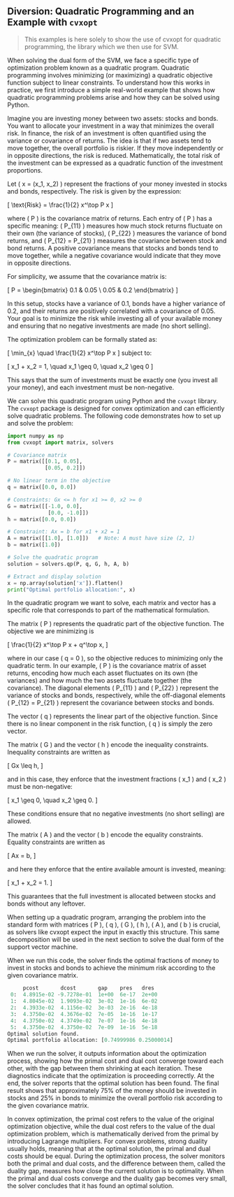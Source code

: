 ## Diversion: Quadratic Programming and an Example with `cvxopt`

> This examples is here solely to show the use of cvxopt for quadratic programming, the library which we then use for SVM.

When solving the dual form of the SVM, we face a specific type of optimization problem known as a quadratic program. Quadratic programming involves minimizing (or maximizing) a quadratic objective function subject to linear constraints. To understand how this works in practice, we first introduce a simple real-world example that shows how quadratic programming problems arise and how they can be solved using Python.

Imagine you are investing money between two assets: stocks and bonds. You want to allocate your investment in a way that minimizes the overall risk. In finance, the risk of an investment is often quantified using the variance or covariance of returns. The idea is that if two assets tend to move together, the overall portfolio is riskier. If they move independently or in opposite directions, the risk is reduced. Mathematically, the total risk of the investment can be expressed as a quadratic function of the investment proportions.

Let \( x = (x_1, x_2) \) represent the fractions of your money invested in stocks and bonds, respectively. The risk is given by the expression:

\[
\text{Risk} = \frac{1}{2} x^\top P x
\]

where \( P \) is the covariance matrix of returns. Each entry of \( P \) has a specific meaning: \( P_{11} \) measures how much stock returns fluctuate on their own (the variance of stocks), \( P_{22} \) measures the variance of bond returns, and \( P_{12} = P_{21} \) measures the covariance between stock and bond returns. A positive covariance means that stocks and bonds tend to move together, while a negative covariance would indicate that they move in opposite directions.

For simplicity, we assume that the covariance matrix is:

\[
P = \begin{bmatrix} 0.1 & 0.05 \\ 0.05 & 0.2 \end{bmatrix}
\]

In this setup, stocks have a variance of 0.1, bonds have a higher variance of 0.2, and their returns are positively correlated with a covariance of 0.05. Your goal is to minimize the risk while investing all of your available money and ensuring that no negative investments are made (no short selling).

The optimization problem can be formally stated as:

\[
\min_{x} \quad \frac{1}{2} x^\top P x
\]
subject to:

\[
x_1 + x_2 = 1, \quad x_1 \geq 0, \quad x_2 \geq 0
\]

This says that the sum of investments must be exactly one (you invest all your money), and each investment must be non-negative.

We can solve this quadratic program using Python and the `cvxopt` library. The `cvxopt` package is designed for convex optimization and can efficiently solve quadratic problems. The following code demonstrates how to set up and solve the problem:

```python
import numpy as np
from cvxopt import matrix, solvers

# Covariance matrix
P = matrix([[0.1, 0.05],
            [0.05, 0.2]])

# No linear term in the objective
q = matrix([0.0, 0.0])

# Constraints: Gx <= h for x1 >= 0, x2 >= 0
G = matrix([[-1.0, 0.0],
             [0.0, -1.0]])
h = matrix([0.0, 0.0])

# Constraint: Ax = b for x1 + x2 = 1
A = matrix([[1.0], [1.0]])   # Note: A must have size (2, 1)
b = matrix([1.0])

# Solve the quadratic program
solution = solvers.qp(P, q, G, h, A, b)

# Extract and display solution
x = np.array(solution['x']).flatten()
print("Optimal portfolio allocation:", x)
```

In the quadratic program we want to solve, each matrix and vector has a specific role that corresponds to part of the mathematical formulation.

The matrix \( P \) represents the quadratic part of the objective function. The objective we are minimizing is

\[
\frac{1}{2} x^\top P x + q^\top x,
\]

where in our case \( q = 0 \), so the objective reduces to minimizing only the quadratic term. In our example, \( P \) is the covariance matrix of asset returns, encoding how much each asset fluctuates on its own (the variances) and how much the two assets fluctuate together (the covariance). The diagonal elements \( P_{11} \) and \( P_{22} \) represent the variance of stocks and bonds, respectively, while the off-diagonal elements \( P_{12} = P_{21} \) represent the covariance between stocks and bonds.

The vector \( q \) represents the linear part of the objective function. Since there is no linear component in the risk function, \( q \) is simply the zero vector.

The matrix \( G \) and the vector \( h \) encode the inequality constraints. Inequality constraints are written as

\[
Gx \leq h,
\]

and in this case, they enforce that the investment fractions \( x_1 \) and \( x_2 \) must be non-negative:

\[
x_1 \geq 0, \quad x_2 \geq 0.
\]

These conditions ensure that no negative investments (no short selling) are allowed.

The matrix \( A \) and the vector \( b \) encode the equality constraints. Equality constraints are written as

\[
Ax = b,
\]

and here they enforce that the entire available amount is invested, meaning:

\[
x_1 + x_2 = 1.
\]

This guarantees that the full investment is allocated between stocks and bonds without any leftover.

When setting up a quadratic program, arranging the problem into the standard form with matrices \( P \), \( q \), \( G \), \( h \), \( A \), and \( b \) is crucial, as solvers like cvxopt expect the input in exactly this structure. This same decomposition will be used in the next section to solve the dual form of the support vector machine.

When we run this code, the solver finds the optimal fractions of money to invest in stocks and bonds to achieve the minimum risk according to the given covariance matrix. 

```python
     pcost       dcost       gap    pres   dres
 0:  4.8915e-02 -9.7278e-01  1e+00  6e-17  2e+00
 1:  4.8045e-02  1.9093e-02  3e-02  1e-16  6e-02
 2:  4.3933e-02  4.1156e-02  3e-03  2e-16  4e-18
 3:  4.3750e-02  4.3676e-02  7e-05  1e-16  1e-17
 4:  4.3750e-02  4.3749e-02  7e-07  1e-16  4e-18
 5:  4.3750e-02  4.3750e-02  7e-09  1e-16  5e-18
Optimal solution found.
Optimal portfolio allocation: [0.74999986 0.25000014]
```

When we run the solver, it outputs information about the optimization process, showing how the primal cost and dual cost converge toward each other, with the gap between them shrinking at each iteration. These diagnostics indicate that the optimization is proceeding correctly. At the end, the solver reports that the optimal solution has been found. The final result shows that approximately 75% of the money should be invested in stocks and 25% in bonds to minimize the overall portfolio risk according to the given covariance matrix.

In convex optimization, the primal cost refers to the value of the original optimization objective, while the dual cost refers to the value of the dual optimization problem, which is mathematically derived from the primal by introducing Lagrange multipliers. For convex problems, strong duality usually holds, meaning that at the optimal solution, the primal and dual costs should be equal. During the optimization process, the solver monitors both the primal and dual costs, and the difference between them, called the duality gap, measures how close the current solution is to optimality. When the primal and dual costs converge and the duality gap becomes very small, the solver concludes that it has found an optimal solution.

